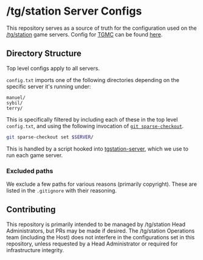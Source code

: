 # /tg/station Server Configs

This repository serves as a source of truth for the configuration used on the [/tg/station](https://github.com/tgstation/tgstation) game servers. Config for [TGMC](https://github.com/tgstation/TerraGov-Marine-Corps) can be found [here]().

## Directory Structure
Top level configs apply to all servers.

`config.txt` imports one of the following directories depending on the specific server it's running under:
```
manuel/
sybil/
terry/
```

This is specifically filtered by including each of these in the top level `config.txt`, and using the following invocation of [`git sparse-checkout`](https://git-scm.com/docs/git-sparse-checkout).

```bash
git sparse-checkout set $SERVER/
```

This is handled by a script hooked into [tgstation-server](https://github.com/tgstation/tgstation-server), which we use to run each game server.

### Excluded paths
We exclude a few paths for various reasons (primarily copyright). These are listed in the `.gitignore` with their reasoning.

## Contributing

This repository is primarily intended to be managed by /tg/station Head Administrators, but PRs may be made if desired. The /tg/station Operations team (including the Host) does not interfere in the configurations set in this repository, unless requested by a Head Administrator or required for infrastructure integrity.